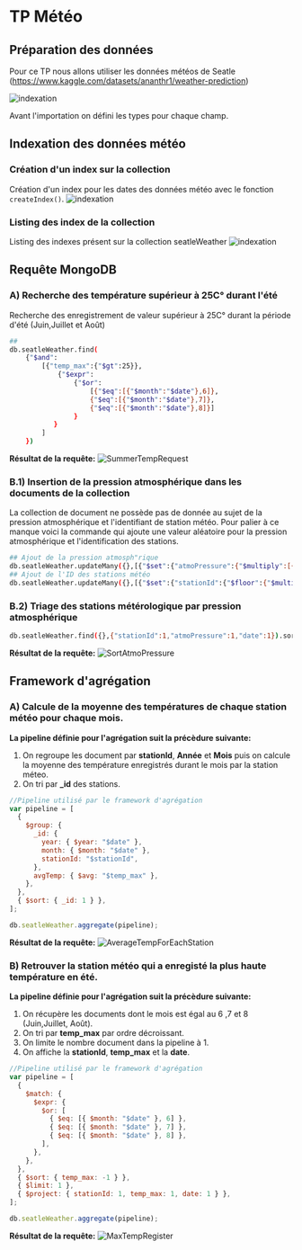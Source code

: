 # TP Météo

## Préparation des données

Pour ce TP nous allons utiliser les données météos de Seatle (https://www.kaggle.com/datasets/ananthr1/weather-prediction)

![indexation](img/importation.PNG)

Avant l'importation on défini les types pour chaque champ.

## Indexation des données météo

### Création d'un index sur la collection

Création d'un index pour les dates des données météo avec le fonction `createIndex()`.
![indexation](img/indexation.PNG)

### Listing des index de la collection

Listing des indexes présent sur la collection seatleWeather
![indexation](img/listIndexes.PNG)

## Requête MongoDB

### A) Recherche des température supérieur à 25C° durant l'été

Recherche des enregistrement de valeur supérieur à 25C° durant la période d'été (Juin,Juillet et Août)

```bash
##
db.seatleWeather.find(
    {"$and":
        [{"temp_max":{"$gt":25}},
            {"$expr":
                {"$or":
                    [{"$eq":[{"$month":"$date"},6]},
                    {"$eq":[{"$month":"$date"},7]},
                    {"$eq":[{"$month":"$date"},8]}]
                }
           }
        ]
    })
```

**Résultat de la requête:**
![SummerTempRequest](img/summerTempRequest.PNG)

### B.1) Insertion de la pression atmosphérique dans les documents de la collection

La collection de document ne possède pas de donnée au sujet de la pression atmosphérique et l'identifiant de station météo.
Pour palier à ce manque voici la commande qui ajoute une valeur aléatoire pour la pression atmosphérique et l'identification des stations.

```bash
## Ajout de la pression atmosph"rique
db.seatleWeather.updateMany({},[{"$set":{"atmoPressure":{"$multiply":[{"$rand":{}},100]}}}])
## Ajout de l'ID des stations météo
db.seatleWeather.updateMany({},[{"$set":{"stationId":{"$floor":{"$multiply":[{"$rand":{}},4]}}}}])
```

### B.2) Triage des stations métérologique par pression atmosphérique

```bash
db.seatleWeather.find({},{"stationId":1,"atmoPressure":1,"date":1}).sort({"atmoPressure":-1})
```

**Résultat de la requête:**
![SortAtmoPressure](img/triage_station_meteo_pression.PNG)

## Framework d'agrégation

### A) Calcule de la moyenne des températures de chaque station météo pour chaque mois.

**La pipeline définie pour l'agrégation suit la précèdure suivante:**

1. On regroupe les document par **stationId**, **Année** et **Mois** puis on calcule la moyenne des température enregistrés durant le mois par la station méteo.
2. On tri par **\_id** des stations.

```js
//Pipeline utilisé par le framework d'agrégation
var pipeline = [
  {
    $group: {
      _id: {
        year: { $year: "$date" },
        month: { $month: "$date" },
        stationId: "$stationId",
      },
      avgTemp: { $avg: "$temp_max" },
    },
  },
  { $sort: { _id: 1 } },
];

db.seatleWeather.aggregate(pipeline);
```

**Résultat de la requête:**
![AverageTempForEachStation](img/agregation_temp_by_month.PNG)

### B) Retrouver la station météo qui a enregisté la plus haute température en été.

**La pipeline définie pour l'agrégation suit la précèdure suivante:**

1. On récupère les documents dont le mois est égal au 6 ,7 et 8 (Juin,Juillet, Août).
2. On tri par **temp_max** par ordre décroissant.
3. On limite le nombre document dans la pipeline à 1.
4. On affiche la **stationId**, **temp_max** et la **date**.

```js
//Pipeline utilisé par le framework d'agrégation
var pipeline = [
  {
    $match: {
      $expr: {
        $or: [
          { $eq: [{ $month: "$date" }, 6] },
          { $eq: [{ $month: "$date" }, 7] },
          { $eq: [{ $month: "$date" }, 8] },
        ],
      },
    },
  },
  { $sort: { temp_max: -1 } },
  { $limit: 1 },
  { $project: { stationId: 1, temp_max: 1, date: 1 } },
];

db.seatleWeather.aggregate(pipeline);
```

**Résultat de la requête:**
![MaxTempRegister](img/agregation_max_temp.PNG)
